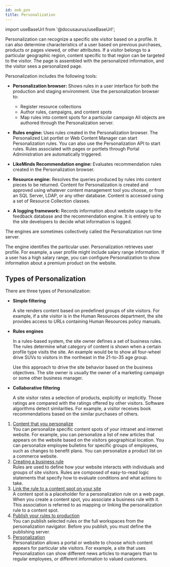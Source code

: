 ```yaml
---
id: oob_pzn
title: Personalization
---
```

import useBaseUrl from '@docusaurus/useBaseUrl';



Personalization can recognize a specific site visitor based on a profile. It can also determine characteristics of a user based on previous purchases, products or pages viewed, or other attributes. If a visitor belongs to a particular geographic region, content specific to that region can be targeted to the visitor. The page is assembled with the personalized information, and the visitor sees a personalized page.

Personalization includes the following tools:

-   **Personalization browser:** Shows rules in a user interface for both the production and staging environment. Use the personalization browser to:

    -   Register resource collections
    -   Author rules, campaigns, and content spots
    -   Map rules into content spots for a particular campaign
    All objects are authored through the Personalization server.

-   **Rules engine:** Uses rules created in the Personalization browser. The Personalized List portlet or Web Content Manager can start Personalization rules. You can also use the Personalization API to start rules. Rules associated with pages or portlets through Portal Administration are automatically triggered.
-   **LikeMinds Recommendation engine:** Evaluates recommendation rules created in the Personalization browser.
-   **Resource engine:** Resolves the queries produced by rules into content pieces to be returned. Content for Personalization is created and approved using whatever content management tool you choose, or from an SQL Server, LDAP, or any other database. Content is accessed using a set of Resource Collection classes.
-   **A logging framework:** Records information about website usage to the feedback database and the recommendation engine. It is entirely up to the site developers to decide what information is logged.

The engines are sometimes collectively called the Personalization run time server.

The engine identifies the particular user. Personalization retrieves user profile. For example, a user profile might include salary range information. If a user has a high salary range, you can configure Personalization to show information about a premium product on the website.

## Types of Personalization

There are three types of Personalization:

-   **Simple filtering**

    A site renders content based on predefined groups of site visitors. For example, if a site visitor is in the Human Resources department, the site provides access to URLs containing Human Resources policy manuals.

-   **Rules engines**

    In a rules-based system, the site owner defines a set of business rules. The rules determine what category of content is shown when a certain profile type visits the site. An example would be to show all four-wheel drive SUVs to visitors in the northeast in the 21-to-35 age group.

    Use this approach to drive the site behavior based on the business objectives. The site owner is usually the owner of a marketing campaign or some other business manager.

-   **Collaborative filtering**

    A site visitor rates a selection of products, explicitly or implicitly. Those ratings are compared with the ratings offered by other visitors. Software algorithms detect similarities. For example, a visitor receives book recommendations based on the similar purchases of others.


1.  [Content that you personalize](oob_pzn_content.md)  
You can personalize specific content spots of your intranet and internet website. For example, you can personalize a list of new articles that appears on the website based on the visitors geographical location. You can personalize employee bulletins for specific groups of employees, such as changes to benefit plans. You can personalize a product list on a commerce website.
2.  [Creating a business rule](oob_pzn_rule_create.md)  
Rules are used to define how your website interacts with individuals and groups of site visitors. Rules are composed of easy-to-read logic statements that specify how to evaluate conditions and what actions to take.
3.  [Link the rule to a content spot on your site](oob_pzn_rule_link.md)  
A content spot is a placeholder for a personalization rule on a web page. When you create a content spot, you associate a business rule with it. This association is referred to as mapping or linking the personalization rule to a content spot.
4.  [Publish your rules to production](oob_pzn_publish.md)  
You can publish selected rules or the full workspaces from the personalization navigator. Before you publish, you must define the publishing server.
5.  [Personalization](pznOverviewHelp.md)  
Personalization allows a portal or website to choose which content appears for particular site visitors. For example, a site that uses Personalization can show different news articles to managers than to regular employees, or different information to valued customers.

